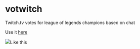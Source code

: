 # votwitch
Twitch.tv votes for league of legends champions based on chat

Use it <a href="//gbsales.github.io/votwitch">here</a>


<img src="https://github.com/gbsales/votwitch/blob/master/demo/votwitch.PNG">Like this</img>

